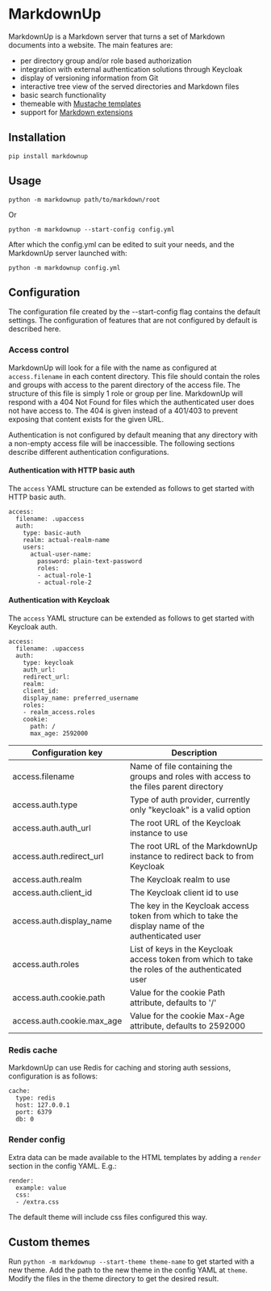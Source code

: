# MarkdownUp

MarkdownUp is a Markdown server that turns a set of Markdown documents into a website.
The main features are:

- per directory group and/or role based authorization
- integration with external authentication solutions through Keycloak
- display of versioning information from Git
- interactive tree view of the served directories and Markdown files
- basic search functionality
- themeable with [Mustache templates](https://mustache.github.io/)
- support for [Markdown extensions](https://python-markdown.github.io/extensions/)


## Installation

`pip install markdownup`


## Usage

`python -m markdownup path/to/markdown/root`

Or

`python -m markdownup --start-config config.yml`

After which the config.yml can be edited to suit your needs, and the MarkdownUp server launched with:

`python -m markdownup config.yml`


## Configuration

The configuration file created by the --start-config flag contains the default settings.
The configuration of features that are not configured by default is described here.


### Access control

MarkdownUp will look for a file with the name as configured at `access.filename` in each content directory.
This file should contain the roles and groups with access to the parent directory of the access file.
The structure of this file is simply 1 role or group per line.
MarkdownUp will respond with a 404 Not Found for files which the authenticated user does not have access to.
The 404 is given instead of a 401/403 to prevent exposing that content exists for the given URL.

Authentication is not configured by default meaning that any directory with a non-empty access file will be inaccessible.
The following sections describe different authentication configurations. 


#### Authentication with HTTP basic auth

The `access` YAML structure can be extended as follows to get started with HTTP basic auth.

```
access:
  filename: .upaccess
  auth:
    type: basic-auth
    realm: actual-realm-name
    users:
      actual-user-name:
        password: plain-text-password
        roles:
        - actual-role-1
        - actual-role-2
```


#### Authentication with Keycloak

The `access` YAML structure can be extended as follows to get started with Keycloak auth.

```
access:
  filename: .upaccess
  auth:
    type: keycloak
    auth_url: 
    redirect_url: 
    realm: 
    client_id: 
    display_name: preferred_username
    roles:
    - realm_access.roles
    cookie:
      path: /
      max_age: 2592000
```

|Configuration key         |Description                                                                                       |
|--------------------------|--------------------------------------------------------------------------------------------------|
|access.filename           |Name of file containing the groups and roles with access to the files parent directory            |
|access.auth.type          |Type of auth provider, currently only "keycloak" is a valid option                                |
|access.auth.auth_url      |The root URL of the Keycloak instance to use                                                      |
|access.auth.redirect_url  |The root URL of the MarkdownUp instance to redirect back to from Keycloak                         |
|access.auth.realm         |The Keycloak realm to use                                                                         |
|access.auth.client_id     |The Keycloak client id to use                                                                     |
|access.auth.display_name  |The key in the Keycloak access token from which to take the display name of the authenticated user|
|access.auth.roles         |List of keys in the Keycloak access token from which to take the roles of the authenticated user  |
|access.auth.cookie.path   |Value for the cookie Path attribute, defaults to '/'                                              |
|access.auth.cookie.max_age|Value for the cookie Max-Age attribute, defaults to 2592000                                       |


### Redis cache

MarkdownUp can use Redis for caching and storing auth sessions, configuration is as follows:

```
cache:
  type: redis
  host: 127.0.0.1
  port: 6379
  db: 0
```


### Render config

Extra data can be made available to the HTML templates by adding a `render` section in the config YAML. E.g.:

```
render:
  example: value
  css:
  - /extra.css
```

The default theme will include css files configured this way.


## Custom themes

Run `python -m markdownup --start-theme theme-name` to get started with a new theme.
Add the path to the new theme in the config YAML at `theme`.
Modify the files in the theme directory to get the desired result.

